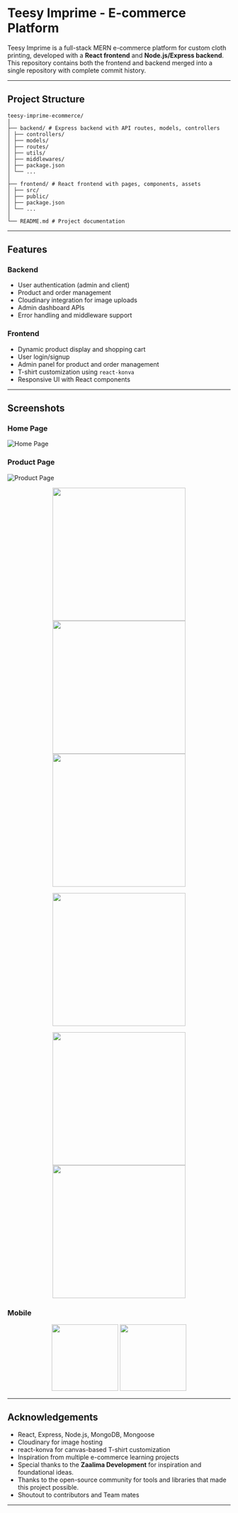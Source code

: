 # Teesy Imprime - E-commerce Platform

Teesy Imprime is a full-stack MERN e-commerce platform for custom cloth printing, developed with a **React frontend** and **Node.js/Express backend**. This repository contains both the frontend and backend merged into a single repository with complete commit history.

---

## Project Structure
```
teesy-imprime-ecommerce/
│
├── backend/ # Express backend with API routes, models, controllers
│ ├── controllers/
│ ├── models/
│ ├── routes/
│ ├── utils/
│ ├── middlewares/
│ ├── package.json
│ └── ...
│
├── frontend/ # React frontend with pages, components, assets
│ ├── src/
│ ├── public/
│ ├── package.json
│ └── ...
│
└── README.md # Project documentation
```

---

## Features

### Backend
- User authentication (admin and client)
- Product and order management
- Cloudinary integration for image uploads
- Admin dashboard APIs
- Error handling and middleware support

### Frontend
- Dynamic product display and shopping cart
- User login/signup
- Admin panel for product and order management
- T-shirt customization using `react-konva`
- Responsive UI with React components

---
## Screenshots

### Home Page
![Home Page](attachments/Teesy-HomePage.png)

### Product Page
![Product Page](attachments/Teesy-ProductsPage.png)

<p align="center">
  <img src="attachments/Teesy-CartPage.png" width="300"/>
  <img src="attachments/Teesy-WishListPage.png" width="300"/>
  <img src="attachments/Teesy-AdminDashBoard.png" width="300"/>
</p>

<p align="center">
  <img src="attachments/Teesy-UserAccountPage.png" width="300"/>
</p>
<p align="center">
  <img src="attachments/Teesy-Login.png" width="300"/>
  <img src="attachments/Teesy-CustomDesign.png" width="300"/>
</p>

### Mobile

<p align="center">
  <img src="attachments/Teesy-Home_Mob.png" width="150"/>
  <img src="attachments/Teesy-Products_Mob.png" width="150"/>
</p>





---
## Acknowledgements

- React, Express, Node.js, MongoDB, Mongoose
- Cloudinary for image hosting
- react-konva for canvas-based T-shirt customization
- Inspiration from multiple e-commerce learning projects
- Special thanks to the **Zaalima Development** for inspiration and foundational ideas.  
- Thanks to the open-source community for tools and libraries that made this project possible.  
- Shoutout to contributors and Team mates

---
